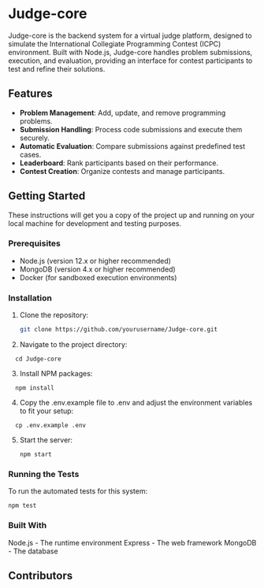 # Judge-core

Judge-core is the backend system for a virtual judge platform, designed to simulate the International Collegiate Programming Contest (ICPC) environment. Built with Node.js, Judge-core handles problem submissions, execution, and evaluation, providing an interface for contest participants to test and refine their solutions.

## Features

- **Problem Management**: Add, update, and remove programming problems.
- **Submission Handling**: Process code submissions and execute them securely.
- **Automatic Evaluation**: Compare submissions against predefined test cases.
- **Leaderboard**: Rank participants based on their performance.
- **Contest Creation**: Organize contests and manage participants.

## Getting Started

These instructions will get you a copy of the project up and running on your local machine for development and testing purposes.

### Prerequisites

- Node.js (version 12.x or higher recommended)
- MongoDB (version 4.x or higher recommended)
- Docker (for sandboxed execution environments)

### Installation

1. Clone the repository:
   ```sh
   git clone https://github.com/yourusername/Judge-core.git
   ```
2. Navigate to the project directory:

```
  cd Judge-core
```

3. Install NPM packages:

```
  npm install
```

4. Copy the .env.example file to .env and adjust the environment variables to fit your setup:

```
  cp .env.example .env
```

5. Start the server:
   ```
   npm start
   ```

### Running the Tests

To run the automated tests for this system:

```
npm test
```

### Built With

Node.js - The runtime environment
Express - The web framework
MongoDB - The database

## Contributors

<!-- ALL-CONTRIBUTORS-LIST:START - Do not remove or modify this section -->
<!-- prettier-ignore-start -->
<!-- markdownlint-disable -->

<!-- markdownlint-restore -->
<!-- prettier-ignore-end -->

<!-- ALL-CONTRIBUTORS-LIST:END -->
